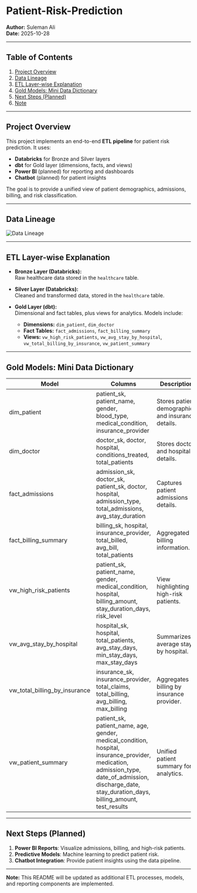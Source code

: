 # Patient-Risk-Prediction

**Author:** Suleman Ali  
**Date:** 2025-10-28  


---

## Table of Contents
1. [Project Overview](#project-overview)
2. [Data Lineage](#data-lineage)
3. [ETL Layer-wise Explanation](#etl-layer-wise-explanation)
4. [Gold Models: Mini Data Dictionary](#gold-models-mini-data-dictionary)
5. [Next Steps (Planned)](#next-steps-planned)
6. [Note](#note)

---

## Project Overview

This project implements an end-to-end **ETL pipeline** for patient risk prediction. It uses:

- **Databricks** for Bronze and Silver layers  
- **dbt** for Gold layer (dimensions, facts, and views)  
- **Power BI** (planned) for reporting and dashboards  
- **Chatbot** (planned) for patient insights  

The goal is to provide a unified view of patient demographics, admissions, billing, and risk classification.

---

## Data Lineage

![Data Lineage](data/datalineage.png)

---

## ETL Layer-wise Explanation

- **Bronze Layer (Databricks):**  
  Raw healthcare data stored in the `healthcare` table.  

- **Silver Layer (Databricks):**  
  Cleaned and transformed data, stored in the `healthcare` table.  

- **Gold Layer (dbt):**  
  Dimensional and fact tables, plus views for analytics. Models include:

  - **Dimensions:** `dim_patient`, `dim_doctor`  
  - **Fact Tables:** `fact_admissions`, `fact_billing_summary`  
  - **Views:** `vw_high_risk_patients`, `vw_avg_stay_by_hospital`, `vw_total_billing_by_insurance`, `vw_patient_summary`  

---

## Gold Models: Mini Data Dictionary

| Model | Columns | Description |
|-------|---------|-------------|
| dim_patient | patient_sk, patient_name, gender, blood_type, medical_condition, insurance_provider | Stores patient demographics and insurance details. |
| dim_doctor | doctor_sk, doctor, hospital, conditions_treated, total_patients | Stores doctor and hospital details. |
| fact_admissions | admission_sk, doctor_sk, patient_sk, doctor, hospital, admission_type, total_admissions, avg_stay_duration | Captures patient admissions details. |
| fact_billing_summary | billing_sk, hospital, insurance_provider, total_billed, avg_bill, total_patients | Aggregated billing information. |
| vw_high_risk_patients | patient_sk, patient_name, gender, medical_condition, hospital, billing_amount, stay_duration_days, risk_level | View highlighting high-risk patients. |
| vw_avg_stay_by_hospital | hospital_sk, hospital, total_patients, avg_stay_days, min_stay_days, max_stay_days | Summarizes average stay by hospital. |
| vw_total_billing_by_insurance | insurance_sk, insurance_provider, total_claims, total_billing, avg_billing, max_billing | Aggregates billing by insurance provider. |
| vw_patient_summary | patient_sk, patient_name, age, gender, medical_condition, hospital, insurance_provider, medication, admission_type, date_of_admission, discharge_date, stay_duration_days, billing_amount, test_results | Unified patient summary for analytics. |

---

## Next Steps (Planned)

1. **Power BI Reports**: Visualize admissions, billing, and high-risk patients.  
2. **Predictive Models**: Machine learning to predict patient risk.  
3. **Chatbot Integration**: Provide patient insights using the data pipeline.  

---

**Note:** This README will be updated as additional ETL processes, models, and reporting components are implemented.
